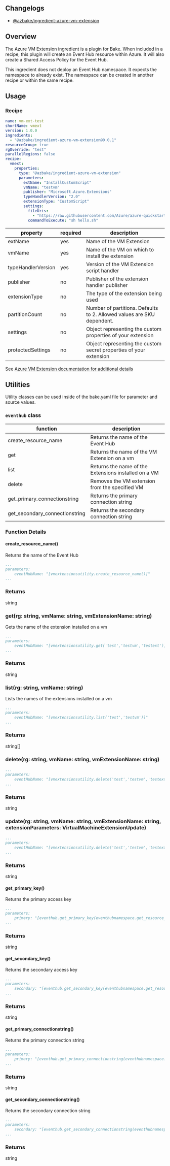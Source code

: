 ## Changelogs
* [@azbake/ingredient-azure-vm-extension](./CHANGELOG.md)

## Overview
The Azure VM Extension ingredient is a plugin for Bake.  When included in a recipe, this plugin will create an Event Hub resource within Azure.  It will also create a Shared Access Policy for the Event Hub.

This ingredient does not deploy an Event Hub namespace.  It expects the namespace to already exist.  The namespace can be created in another recipe or within the same recipe.


## Usage

### Recipe
```yaml
name: vm-ext-test
shortName: vmext
version: 1.0.0
ingredients:
  - "@azbake/ingredient-azure-vm-extension@0.0.1"
resourceGroup: true
rgOverride: "test"
parallelRegions: false
recipe:
  vmext:
    properties:
      type: "@azbake/ingredient-azure-vm-extension"
      parameters:
        extName: "InstallCustomScript"
        vmName: "testvm"
        publisher: "Microsoft.Azure.Extensions"
        typeHandlerVersion: "2.0"        
        extensionType: "CustomScript"
        settings:
          fileUris: 
            - "https://raw.githubusercontent.com/Azure/azure-quickstart-templates/master/201-customscript-extension-public-storage-on-ubuntu/scripts/hello.sh"
          commandToExecute: "sh hello.sh"   
```
| property|required|description|
|---------|--------|-----------|
| extName | yes | Name of the VM Extension |
| vmName | yes | Name of the VM on which to install the extension |
| typeHandlerVersion | yes | Version of the VM Extension script handler |
| publisher | no | Publisher of the extension handler publisher |
| extensionType | no | The type of the extension being used | 
| partitionCount | no | Number of partitions.  Defaults to 2.  Allowed values are SKU dependent. |
| settings | no | Object representing the custom properties of your extension |
| protectedSettings | no | Object representing the custom secret properties of your extension | 

See [Azure VM Extension documentation for additional details](https://docs.microsoft.com/en-us/dotnet/api/microsoft.azure.management.compute.fluent.virtualmachineextension.definition?view=azure-dotnet&viewFallbackFrom=azure-node)

## Utilities
Utility classes can be used inside of the bake.yaml file for parameter and source values.

### ``eventhub`` class

|function|description|
|--------|-----------|
|create_resource_name| Returns the name of the Event Hub |
| get | Returns the name of the VM Extension on a vm | 
| list | Returns the name of the Extensions installed on a VM |
| delete | Removes the VM extension from the specified VM |
|get_primary_connectionstring | Returns the primary connection string |
|get_secondary_connectionstring | Returns the secondary connection string |

### Function Details
#### create_resource_name()
Returns the name of the Event Hub
```yaml
...
parameters:
    eventHubName: "[vmextensionsutility.create_resource_name()]"
...
```
### Returns
string

### get(rg: string, vmName: string, vmExtensionName: string)
Gets the name of the extension installed on a vm
```yaml
...
parameters:
    eventHubName: "[vmextensionsutility.get('test','testvm','testext')]"
...
```
### Returns
string
    
### list(rg: string, vmName: string)
Lists the names of the extensions installed on a vm
```yaml
...
parameters:
    eventHubName: "[vmextensionsutility.list('test','testvm')]"
...
```
### Returns
string[]

### delete(rg: string, vmName: string, vmExtensionName: string)
```yaml
...
parameters:
    eventHubName: "[vmextensionsutility.delete('test','testvm','testext')]"
...
```
### Returns
string

### update(rg: string, vmName: string, vmExtensionName: string, extensionParameters: VirtualMachineExtensionUpdate)
```yaml
...
parameters:
    eventHubName: "[vmextensionsutility.delete('test','testvm','testext')]"
...
```
### Returns
string
#### get_primary_key()
Returns the primary access key
```yaml
...
parameters:
    primary: "[eventhub.get_primary_key(eventhubnamespace.get_resource_name('ehnName'), eventhub.create_resource_name(), 'defaultPolicy')]"
...
```
### Returns
string

#### get_secondary_key()
Returns the secondary access key
```yaml
...
parameters:
    secondary: "[eventhub.get_secondary_key(eventhubnamespace.get_resource_name('ehnName'), eventhub.create_resource_name(), 'defaultPolicy')]"
...
```
### Returns
string


#### get_primary_connectionstring()
Returns the primary connection string
```yaml
...
parameters:
    primary: "[eventhub.get_primary_connectionstring(eventhubnamespace.get_resource_name('ehnName'), eventhub.create_resource_name(), 'defaultPolicy')]"
...
```
### Returns
string


#### get_secondary_connectionstring()
Returns the secondary connection string
```yaml
...
parameters:
    secondary: "[eventhub.get_secondary_connectionstring(eventhubnamespace.get_resource_name('ehnName'), eventhub.create_resource_name(), 'defaultPolicy')]"
...
```
### Returns
string

